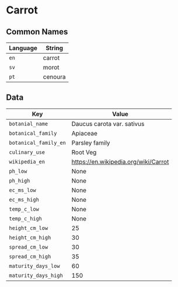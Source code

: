 # Carrot

## Common Names

Language|String
-|-
`en`|carrot
`sv`|morot
`pt`|cenoura


## Data

Key|Value
-|-
`botanial_name`|Daucus carota var. sativus
`botanical_family`|Apiaceae
`botanical_family_en`|Parsley family
`culinary_use`|Root Veg
`wikipedia_en`|https://en.wikipedia.org/wiki/Carrot
`ph_low`|None
`ph_high`|None
`ec_ms_low`|None
`ec_ms_high`|None
`temp_c_low`|None
`temp_c_high`|None
`height_cm_low`|25
`height_cm_high`|30
`spread_cm_low`|30
`spread_cm_high`|35
`maturity_days_low`|60
`maturity_days_high`|150



